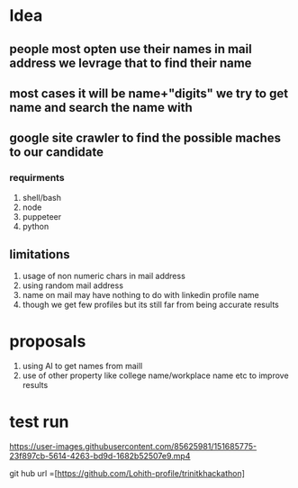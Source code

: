 # Idea
## people most opten use their names in mail address we levrage that to find their name 
## most cases it will be name+"digits"  we try to get name and search the name with 
## google site crawler to find the possible maches to our candidate 

### requirments 
1. shell/bash 
2. node 
3. puppeteer
4. python     

## limitations 
1. usage of non numeric chars in mail address 
2. using random mail address 
3. name on mail may have nothing to do with linkedin profile name 
4. though we get few profiles but its still far from being accurate results 

# proposals 
1. using AI to get names from maill 
2. use of other property like college name/workplace name etc to improve results 
# test run 


https://user-images.githubusercontent.com/85625981/151685775-23f897cb-5614-4263-bd9d-1682b52507e9.mp4

git hub url =[https://github.com/Lohith-profile/trinitkhackathon]
